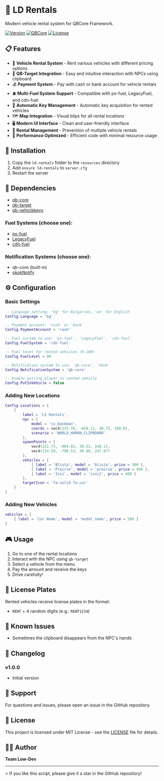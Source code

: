# 🚗 LD Rentals

Modern vehicle rental system for QBCore Framework.

[![Version](https://img.shields.io/badge/version-1.0.0-blue.svg)](https://github.com/labadai4o/ld-gardening)
[![QBCore](https://img.shields.io/badge/QBCore-Compatible-green.svg)](https://github.com/qbcore-framework/qb-core)
[![License](https://img.shields.io/badge/license-MIT-yellow.svg)](https://opensource.org/licenses/MIT)

## 📋 Features

- 🚗 **Vehicle Rental System** - Rent various vehicles with different pricing options
- 🎯 **QB-Target Integration** - Easy and intuitive interaction with NPCs using clipboard
- 💰 **Payment System** - Pay with cash or bank account for vehicle rentals
- ⛽ **Multi-Fuel System Support** - Compatible with ps-fuel, LegacyFuel, and cdn-fuel
- 🔑 **Automatic Key Management** - Automatic key acquisition for rented vehicles
- 🗺️ **Map Integration** - Visual blips for all rental locations
- 🖥️ **Modern UI Interface** - Clean and user-friendly interface
- 🔄 **Rental Management** - Prevention of multiple vehicle rentals
- 🚀 **Performance Optimized** - Efficient code with minimal resource usage

## 🚀 Installation

1. Copy the `ld-rentals` folder to the `resources` directory
2. Add `ensure ld-rentals` to `server.cfg`
3. Restart the server

## 🔧 Dependencies

- [qb-core](https://github.com/qbcore-framework/qb-core)
- [qb-target](https://github.com/qbcore-framework/qb-target)
- [qb-vehiclekeys](https://github.com/qbcore-framework/qb-vehiclekeys)

### Fuel Systems (choose one):
- [ps-fuel](https://github.com/Project-Sloth/ps-fuel)
- [LegacyFuel](https://github.com/InZidiuZ/LegacyFuel)
- [cdn-fuel](https://github.com/CodineDev/cdn-fuel)

### Notification Systems (choose one):
- qb-core (built-in)
- [okokNotify](https://okok.tebex.io/package/4724993)

## ⚙️ Configuration

### Basic Settings

```lua
-- Language setting: 'bg' for Bulgarian, 'en' for English
Config.Language = 'bg'

-- Payment account: 'cash' or 'bank'
Config.PaymentAccount = 'cash'

-- Fuel system to use: 'ps-fuel', 'LegacyFuel', 'cdn-fuel'
Config.FuelSystem = 'cdn-fuel'

-- Fuel level for rented vehicles (0-100)
Config.FuelLevel = 90

-- Notification system to use: 'qb-core', 'okok'
Config.NotificationSystem = 'qb-core'

-- Enable putting player in rented vehicle
Config.PutInVehicle = false
```

### Adding New Locations

```lua
Config.Locations = {
    {
        label = 'LS Rentals',
        npc = {
            model = 'cs_bankman',
            coords = vec4(215.76, -810.12, 30.73, 160.0),
            scenario = 'WORLD_HUMAN_CLIPBOARD'
        },
        spawnPoints = {
            vec4(221.73, -804.03, 30.51, 248.1),
            vec4(224.59, -796.53, 30.49, 247.87)
        },
        vehicles = {
            { label = 'Blista', model = 'blista', price = 300 },
            { label = 'Prairie', model = 'prairie', price = 450 },
            { label = 'Issi', model = 'issi2', price = 400 }
        },
        targetIcon = 'fa-solid fa-car'
    }
}
```

### Adding New Vehicles

```lua
vehicles = {
    { label = 'Car Name', model = 'model_name', price = 500 }
}
```

## 🎮 Usage

1. Go to one of the rental locations
2. Interact with the NPC using `qb-target`
3. Select a vehicle from the menu
4. Pay the amount and receive the keys
5. Drive carefully!

## 🔑 License Plates

Rented vehicles receive license plates in the format:
- `RENT` + 4 random digits (e.g.: `RENT1234`)

## 🐛 Known Issues

- Sometimes the clipboard disappears from the NPC's hands

## 📝 Changelog

### v1.0.0
- Initial version

## 🤝 Support

For questions and issues, please open an issue in the GitHub repository.

## 📄 License

This project is licensed under MIT License - see the [LICENSE](LICENSE) file for details.

## 👨‍💻 Author

**Team Low-Dev**

---

⭐ If you like this script, please give it a star in the GitHub repository!

